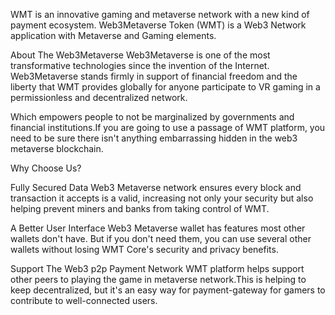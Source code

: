 WMT is an innovative gaming and metaverse network with a new kind of payment ecosystem.
Web3Metaverse Token (WMT) is a Web3 Network application with Metaverse and Gaming elements.

About The Web3Metaverse
Web3Metaverse is one of the most transformative technologies since the invention of the Internet. Web3Metaverse stands firmly in support of financial freedom and the liberty that WMT provides globally for anyone participate to VR gaming in a permissionless and decentralized network.

Which empowers people to not be marginalized by governments and financial institutions.If you are going to use a passage of WMT platform, you need to be sure there isn't anything embarrassing hidden in the web3 metaverse blockchain.

Why Choose Us?


Fully Secured Data
Web3 Metaverse network ensures every block and transaction it accepts is a valid, increasing not only your security but also helping prevent miners and banks from taking control of WMT.


A Better User Interface
Web3 Metaverse wallet has features most other wallets don't have. But if you don't need them, you can use several other wallets without losing WMT Core's security and privacy benefits.


Support The Web3 p2p Payment Network
WMT platform helps support other peers to playing the game in metaverse network.This is helping to keep decentralized, but it's an easy way for payment-gateway for gamers to contribute to well-connected users.
